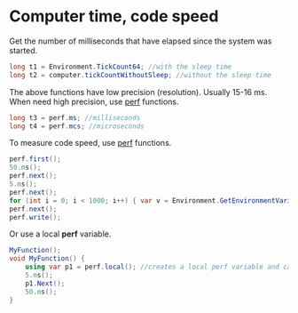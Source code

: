 # Computer time, code speed
Get the number of milliseconds that have elapsed since the system was started.

```csharp
long t1 = Environment.TickCount64; //with the sleep time
long t2 = computer.tickCountWithoutSleep; //without the sleep time
```

The above functions have low precision (resolution). Usually 15-16 ms. When need high precision, use <a href='/api/Au.perf.html'>perf</a> functions.

```csharp
long t3 = perf.ms; //milliseconds
long t4 = perf.mcs; //microseconds
```

To measure code speed, use <a href='/api/Au.perf.html'>perf</a> functions.

```csharp
perf.first();
50.ms();
perf.next();
5.ms();
perf.next();
for (int i = 0; i < 1000; i++) { var v = Environment.GetEnvironmentVariable("TEMP"); }
perf.next();
perf.write();
```

Or use a local <b>perf</b> variable.

```csharp
MyFunction();
void MyFunction() {
	using var p1 = perf.local(); //creates a local perf variable and calls First. If with 'using', will automatically print the times on exit.
	5.ms();
	p1.Next();
	50.ms();
}
```

